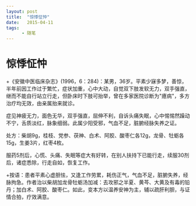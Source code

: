 ```yaml
---
layout: post
title:  "惊悸怔忡"
date:   2015-04-11
tags:
      - 随笔
---
```


# 惊悸怔忡




+《安徽中医临床杂志》(1996，6：284)：某男，36岁。平素少寐多梦，善惊，半年前因工作过于繁忙，症状加重，心中大动，自觉双下肢发软无力，双手强直，继而不能自行站立行走，但卧床时下肢可抬举，曾在多家医院诊断为"癔病"，多方治疗均无效，由亲属抬来就诊。

症见神疲无力，面色无华，双手强直，屈伸不利，自诉头痛失眠，心中惕惕然躁动不宁，舌质淡红，脉象细弱。此属少阳受邪，气血不足，脏腑经脉失养之证。

处方：柴胡9g，桂枝、党参、茯神、白术、阿胶、酸枣仁各12g，龙骨、牡蛎各15g，生姜3片，红枣4枚。



服药5剂后，心慌、头痛、失眠等症大有好转，在别人扶持下已能行走，续服30剂后，诸症悉除，行走自如，恢复工作。

+按语：患者平素心虚胆怯，又逢工作劳累，耗伤正气，气血不足，脏腑失养，经脉拘急。作者治以柴胡加龙骨牡蛎汤加减：去攻邪之半夏、黄芩、大黄及有毒的铅丹；加白术、阿胶、酸枣仁。如此，变本方以温养安神为主，辅以疏肝利胆，与证情合拍，疗效满意。



